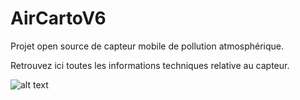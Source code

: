 # AirCartoV6

Projet open source de capteur mobile de pollution atmosphérique.

Retrouvez ici toutes les informations techniques relative au capteur.

![alt text](https://aircarto.fr/images/AirCartoV4_Ve%CC%81lo.JPG "Logo Title Text 1")

